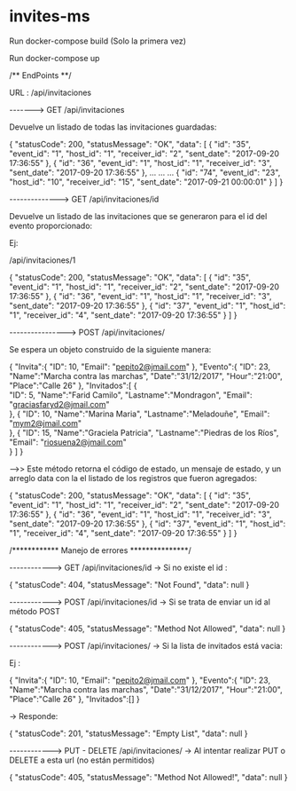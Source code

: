 # invites-ms

Run docker-compose build (Solo la primera vez)

Run docker-compose up

/** EndPoints **/

URL : /api/invitaciones


-------> GET /api/invitaciones

Devuelve un listado de todas las invitaciones guardadas:

{
    "statusCode": 200,
    "statusMessage": "OK",
    "data": [
        {
            "id": "35",
            "event_id": "1",
            "host_id": "1",
            "receiver_id": "2",
            "sent_date": "2017-09-20 17:36:55"
        },
        {
            "id": "36",
            "event_id": "1",
            "host_id": "1",
            "receiver_id": "3",
            "sent_date": "2017-09-20 17:36:55"
        }, 
            ...
            ...
            ...
        {
            "id": "74",
            "event_id": "23",
            "host_id": "10",
            "receiver_id": "15",
            "sent_date": "2017-09-21 00:00:01"
        }
    ]
}



--------------> GET /api/invitaciones/id

Devuelve un listado de las invitaciones que se generaron para el id del evento proporcionado:

Ej: 

/api/invitaciones/1

{
    "statusCode": 200,
    "statusMessage": "OK",
    "data": [
        {
            "id": "35",
            "event_id": "1",
            "host_id": "1",
            "receiver_id": "2",
            "sent_date": "2017-09-20 17:36:55"
        },
        {
            "id": "36",
            "event_id": "1",
            "host_id": "1",
            "receiver_id": "3",
            "sent_date": "2017-09-20 17:36:55"
        },
        {
            "id": "37",
            "event_id": "1",
            "host_id": "1",
            "receiver_id": "4",
            "sent_date": "2017-09-20 17:36:55"
        }
    ]
}



----------------> POST /api/invitaciones/

Se espera un objeto construido de la siguiente manera:

{
	"Invita":{
		"ID": 10,
		"Email": "pepito2@jmail.com"
	},
    "Evento":{
    	"ID": 23,
        "Name":"Marcha contra las marchas",
        "Date":"31/12/2017",
        "Hour":"21:00",
        "Place":"Calle 26"
    },
    "Invitados":[
        {	
        	"ID": 5,
        	"Name":"Farid Camilo", 
        	"Lastname":"Mondragon",
			"Email": "graciasfaryd2@jmail.com"        	
        },
        {
        	"ID": 10,
        	"Name":"Marina Maria", 
        	"Lastname":"Meladouñe",
			"Email": "mym2@jmail.com"  
        },
        {
        	"ID": 15,
        	"Name":"Graciela Patricia", 
        	"Lastname":"Piedras de los Ríos",
			"Email": "riosuena2@jmail.com"  
        }
    ]
 }

 -->> Este método retorna el código de estado, un mensaje de estado, y un arreglo data con la el listado de los registros que fueron agregados:

 {
    "statusCode": 200,
    "statusMessage": "OK",
    "data": [
        {
            "id": "35",
            "event_id": "1",
            "host_id": "1",
            "receiver_id": "2",
            "sent_date": "2017-09-20 17:36:55"
        },
        {
            "id": "36",
            "event_id": "1",
            "host_id": "1",
            "receiver_id": "3",
            "sent_date": "2017-09-20 17:36:55"
        },
        {
            "id": "37",
            "event_id": "1",
            "host_id": "1",
            "receiver_id": "4",
            "sent_date": "2017-09-20 17:36:55"
        }
    ]
}


/************ Manejo de errores ***************/

------------> GET /api/invitaciones/id
-> Si no existe el id :

{
    "statusCode": 404,
    "statusMessage": "Not Found",
    "data": null
}


------------> POST /api/invitaciones/id
-> Si se trata de enviar un id al método POST

{
    "statusCode": 405,
    "statusMessage": "Method Not Allowed",
    "data": null
}


------------> POST /api/invitaciones/
-> Si la lista de invitados está vacia:

Ej :

{
	"Invita":{
		"ID": 10,
		"Email": "pepito2@jmail.com"
	},
    "Evento":{
    	"ID": 23,
        "Name":"Marcha contra las marchas",
        "Date":"31/12/2017",
        "Hour":"21:00",
        "Place":"Calle 26"
    },
    "Invitados":[]
}

-> Responde:

{
    "statusCode": 201,
    "statusMessage": "Empty List",
    "data": null
}


------------> PUT - DELETE /api/invitaciones/
-> Al intentar realizar PUT o DELETE a esta url (no están permitidos)

{
    "statusCode": 405,
    "statusMessage": "Method Not Allowed!",
    "data": null
}